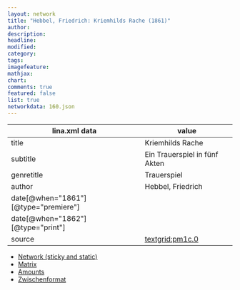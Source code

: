 ```yaml
---
layout: network
title: "Hebbel, Friedrich: Kriemhilds Rache (1861)"
author:
description:
headline:
modified:
category:
tags:
imagefeature: 
mathjax: 
chart: 
comments: true
featured: false
list: true
networkdata: 160.json
---
```

lina.xml data  | value
------------- | -------------
title|Kriemhilds Rache
subtitle|Ein Trauerspiel in fünf Akten
genretitle|Trauerspiel
author|Hebbel, Friedrich
date[@when="1861"][@type="premiere"]|
date[@when="1862"][@type="print"]|
source|[textgrid:pm1c.0](https://textgridlab.org/1.0/tgcrud-public/rest/textgrid:pm1c.0/data)



* [Network (sticky and static)](/linas/network160)
* [Matrix](/linas/matrix160)
* [Amounts](/linas/amount160)
* [Zwischenformat](/linas/lina160 )

